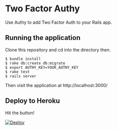 # Two Factor Authy

Use Authy to add Two Factor Auth to your Rails app.

## Running the application

Clone this repository and cd into the directory then.

```
$ bundle install
$ rake db:create db:migrate
$ export AUTHY_KEY=YOUR_AUTHY_KEY
$ rake test
$ rails server
```

Then visit the application at http://localhost:3000/

## Deploy to Heroku

Hit the button!

[![Deploy](https://www.herokucdn.com/deploy/button.png)](https://heroku.com/deploy)
